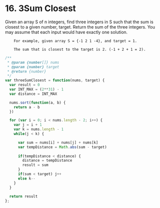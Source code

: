 # 16. 3Sum Closest

Given an array S of n integers, find three integers in S such that the sum is closest to a given number, target. Return the sum of the three integers. You may assume that each input would have exactly one solution.

```
    For example, given array S = {-1 2 1 -4}, and target = 1.

    The sum that is closest to the target is 2. (-1 + 2 + 1 = 2).
```

```javascript
/**
 * @param {number[]} nums
 * @param {number} target
 * @return {number}
 */
var threeSumClosest = function(nums, target) {
  var result = 0
  var INT_MAX = (2**31) - 1
  var distance = INT_MAX

  nums.sort(function(a, b) {
    return a - b
  })

  for (var i = 0; i < nums.length - 2; i++) {
    var j = i + 1
    var k = nums.length - 1
    while(j < k) {

      var sum = nums[i] + nums[j] + nums[k]
      var tempDistance = Math.abs(sum - target)
      
      if(tempDistance < distance) {
        distance = tempDistance
        result = sum
      }
      if(sum < target) j++
      else k--
    }
  }
  
  return result
};
```
